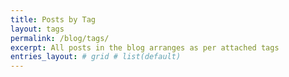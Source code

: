 ```yaml
---
title: Posts by Tag
layout: tags
permalink: /blog/tags/
excerpt: All posts in the blog arranges as per attached tags
entries_layout: # grid # list(default)
---
```

